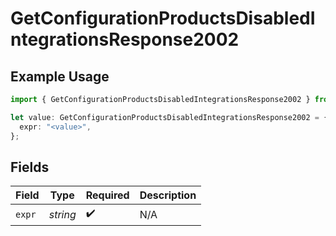 # GetConfigurationProductsDisabledIntegrationsResponse2002

## Example Usage

```typescript
import { GetConfigurationProductsDisabledIntegrationsResponse2002 } from "@vercel/sdk/models/getconfigurationproductsop.js";

let value: GetConfigurationProductsDisabledIntegrationsResponse2002 = {
  expr: "<value>",
};
```

## Fields

| Field              | Type               | Required           | Description        |
| ------------------ | ------------------ | ------------------ | ------------------ |
| `expr`             | *string*           | :heavy_check_mark: | N/A                |